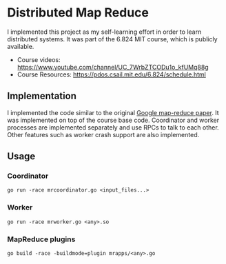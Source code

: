 # Distributed Map Reduce
I implemented this project as my self-learning effort in order to learn distributed systems.
It was part of the 6.824 MIT course, which is publicly available.  
* Course videos: https://www.youtube.com/channel/UC_7WrbZTCODu1o_kfUMq88g
* Course Resources: https://pdos.csail.mit.edu/6.824/schedule.html
## Implementation
I implemented the code similar to the original [Google map-reduce paper](http://static.googleusercontent.com/media/research.google.com/en//archive/mapreduce-osdi04.pdf). It was implemented on top of the course base code.
Coordinator and worker processes are implemented separately and use RPCs to talk to each other.
Other features such as worker crash support are also implemented.
## Usage
### Coordinator
```
go run -race mrcoordinator.go <input_files...>
```
### Worker
```
go run -race mrworker.go <any>.so
```
### MapReduce plugins
```
go build -race -buildmode=plugin mrapps/<any>.go
```
